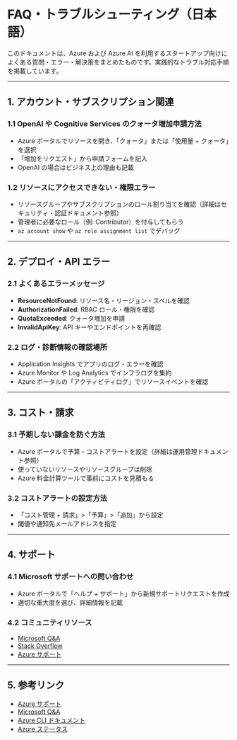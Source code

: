 # FAQ・トラブルシューティング（日本語）

このドキュメントは、Azure および Azure AI を利用するスタートアップ向けによくある質問・エラー・解決策をまとめたものです。実践的なトラブル対応手順を掲載しています。

---

## 1. アカウント・サブスクリプション関連

### 1.1 OpenAI や Cognitive Services のクォータ増加申請方法

- Azure ポータルでリソースを開き、「クォータ」または「使用量 + クォータ」を選択
- 「増加をリクエスト」から申請フォームを記入
- OpenAI の場合はビジネス上の理由も記載

### 1.2 リソースにアクセスできない・権限エラー

- リソースグループやサブスクリプションのロール割り当てを確認（詳細はセキュリティ・認証ドキュメント参照）
- 管理者に必要なロール（例: Contributor）を付与してもらう
- `az account show` や `az role assignment list` でデバッグ

---

## 2. デプロイ・API エラー

### 2.1 よくあるエラーメッセージ

- **ResourceNotFound**: リソース名・リージョン・スペルを確認
- **AuthorizationFailed**: RBAC ロール・権限を確認
- **QuotaExceeded**: クォータ増加を申請
- **InvalidApiKey**: API キーやエンドポイントを再確認

### 2.2 ログ・診断情報の確認場所

- Application Insights でアプリのログ・エラーを確認
- Azure Monitor や Log Analytics でインフラログを集約
- Azure ポータルの「アクティビティログ」でリソースイベントを確認

---

## 3. コスト・請求

### 3.1 予期しない課金を防ぐ方法

- Azure ポータルで予算・コストアラートを設定（詳細は運用管理ドキュメント参照）
- 使っていないリソースやリソースグループは削除
- Azure 料金計算ツールで事前にコストを見積もる

### 3.2 コストアラートの設定方法

- 「コスト管理 + 請求」>「予算」>「追加」から設定
- 閾値や通知先メールアドレスを指定

---

## 4. サポート

### 4.1 Microsoft サポートへの問い合わせ

- Azure ポータルで「ヘルプ + サポート」から新規サポートリクエストを作成
- 適切な重大度を選び、詳細情報を記載

### 4.2 コミュニティリソース

- [Microsoft Q&A](https://learn.microsoft.com/answers/topics/azure.html)
- [Stack Overflow](https://stackoverflow.com/questions/tagged/azure)
- [Azure サポート](https://azure.microsoft.com/support/options/)

---

## 5. 参考リンク

- [Azure サポート](https://azure.microsoft.com/support/options/)
- [Microsoft Q&A](https://learn.microsoft.com/answers/topics/azure.html)
- [Azure CLI ドキュメント](https://learn.microsoft.com/cli/azure/)
- [Azure ステータス](https://status.azure.com/)
